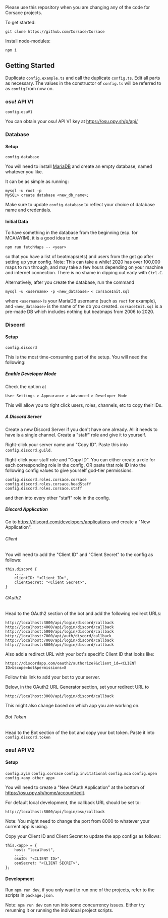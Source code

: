 Please use this repository when you are changing any of the code for Corsace projects.

To get started:
```
git clone https://github.com/Corsace/Corsace
```

Install node-modules:
```
npm i
```

## Getting Started

Duplicate `config.example.ts` and call the duplicate `config.ts`. Edit all parts as necessary. 
The values in the constructor of `config.ts` will be referred to as `config` from now on.

### osu! API V1

`config.osuV1`

You can obtain your osu! API V1 key at https://osu.ppy.sh/p/api/

### Database

#### Setup

`config.database`

You will need to install [MariaDB](https://mariadb.org/) and create an empty database, named whatever you like. 

It can be as simple as running:
```
mysql -u root -p
MySQL> create database <new_db_name>; 
```

Make sure to update `config.database` to reflect your choice of database name and credentials.

#### Initial Data

To have something in the database from the beginning (esp. for MCA/AYIM), it is a good idea to run 
```
npm run fetchMaps -- <year>
``` 
so that you have a list of beatmaps(ets) and users from the get go after setting up your config.
Note: This can take a while! 2020 has over 100,000 maps to run through, and may take a few hours 
depending on your machine and internet connection. 
There is no shame in dipping out early with `Ctrl-C`.

Alternatively, after you create the database, run the command 
```
mysql -u <username> -p <new_database> < corsaceInit.sql
``` 
where `<username>` is your MariaDB username (such as `root` for example), and `<new_database>` is the name of the db you created. `corsaceInit.sql` is a pre-made DB which includes nothing but beatmaps from 2006 to 2020.

### Discord

#### Setup

`config.discord`

This is the most time-consuming part of the setup. 
You will need the following:

##### Enable Developer Mode
Check the option at 
```
User Settings > Appearance > Advanced > Developer Mode
```

This will allow you to right click users, roles, channels, etc to copy their IDs.

##### A Discord Server
Create a new Discord Server if you don't have one already. All it needs to have is a single channel.
Create a "staff" role and give it to yourself.

Right-click your server name and "Copy ID". Paste this into `config.discord.guild`.

Right-click your staff role and "Copy ID". You can either create a role for each corresponding role in the config, OR 
paste that role ID into the following config values to give yourself god-tier permissions.
```
config.discord.roles.corsace.corsace
config.discord.roles.corsace.headStaff
config.discord.roles.corsace.staff
```
and then into every other "staff" role in the config.

##### Discord Application
Go to https://discord.com/developers/applications and create a "New Application".

###### Client
You will need to add the "Client ID" and "Client Secret" to the config as follows:
```
this.discord {
    ...,
    clientID: "<Client ID>",
    clientSecret: "<Client Secret>",
}
```

###### OAuth2
Head to the OAuth2 section of the bot and add the following redirect URLs:
```
http://localhost:3000/api/login/discord/callback
http://localhost:4000/api/login/discord/callback
http://localhost:5000/api/login/discord/callback
http://localhost:7000/api/auth/discord/callback
http://localhost:7000/api/login/discord/callback
http://localhost:8000/api/login/discord/callback
```

Also add a redirect URL with your bot's specific Client ID that looks like:
```
https://discordapp.com/oauth2/authorize?&client_id=<CLIENT ID>&scope=bot&permissions=8
```
Follow this link to add your bot to your server.

Below, in the OAuth2 URL Generator section, set your redirect URL to
```
http://localhost:3000/api/login/discord/callback
```
This might also change based on which app you are working on.

###### Bot Token
Head to the Bot section of the bot and copy your bot token. 
Paste it into `config.discord.token`

### osu! API V2

#### Setup

`config.ayim`
`config.corsace`
`config.invitational`
`config.mca`
`config.open`
`config.<any other app>`

You will need to create a "New OAuth Application" at the bottom of https://osu.ppy.sh/home/account/edit.

For default local development, the callback URL should be set to:
```
http://localhost:8000/api/login/osu/callback
```
Note: You might need to change the port from 8000 to whatever your current app is using.

Copy your Client ID and Client Secret to update the app configs as follows:
```
this.<app> = {
    host: "localhost",
    ...,
    osuID: "<CLIENT ID>",
    osuSecret: "<CLIENT SECRET>",
};
```

#### Development

Run `npm run dev`, if you only want to run one of the projects, refer to the scripts in `package.json`.

Note: `npm run dev` can run into some concurrency issues. 
Either try rerunning it or running the individual project scripts.
